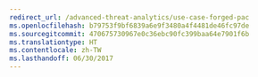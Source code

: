 ```yaml
---
redirect_url: /advanced-threat-analytics/use-case-forged-pac
ms.openlocfilehash: b79753f9bf6839a6e9f3480a4f4481de46fc97de
ms.sourcegitcommit: 470675730967e0c36ebc90fc399baa64e7901f6b
ms.translationtype: HT
ms.contentlocale: zh-TW
ms.lasthandoff: 06/30/2017
---
```

